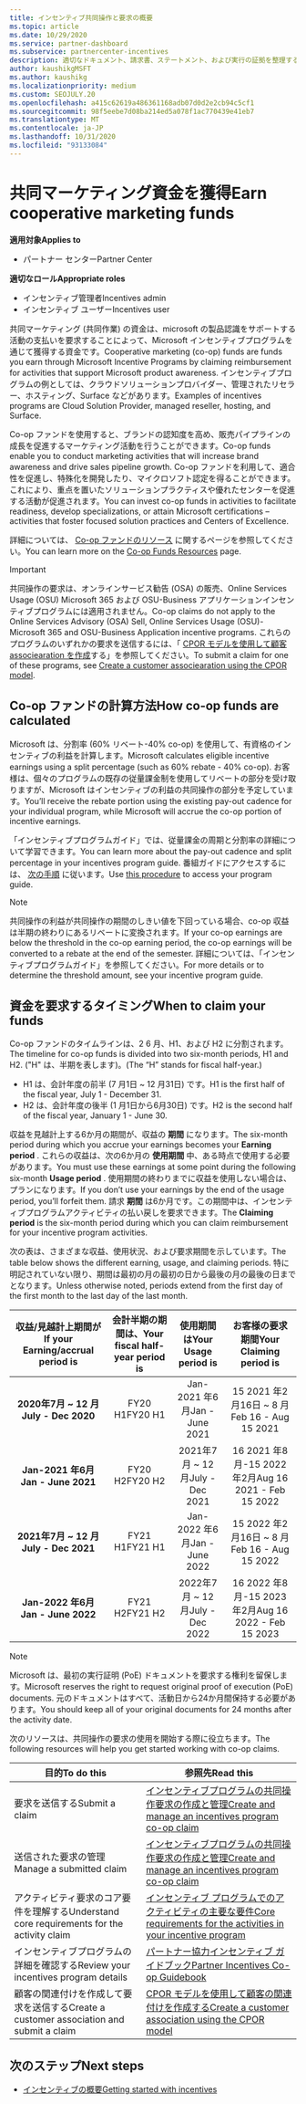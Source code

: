 ```yaml
---
title: インセンティブ共同操作と要求の概要
ms.topic: article
ms.date: 10/29/2020
ms.service: partner-dashboard
ms.subservice: partnercenter-incentives
description: 適切なドキュメント、請求書、ステートメント、および実行の証拠を整理することによって、インセンティブに対して成功した共同操作要求を送信する方法について説明します。
author: kaushikgMSFT
ms.author: kaushikg
ms.localizationpriority: medium
ms.custom: SEOJULY.20
ms.openlocfilehash: a415c62619a486361168adb07d0d2e2cb94c5cf1
ms.sourcegitcommit: 98f5eebe7d08ba214ed5a078f1ac770439e41eb7
ms.translationtype: MT
ms.contentlocale: ja-JP
ms.lasthandoff: 10/31/2020
ms.locfileid: "93133084"
---
```

# <a name="earn-cooperative-marketing-funds"></a><span data-ttu-id="4bc41-103">共同マーケティング資金を獲得</span><span class="sxs-lookup"><span data-stu-id="4bc41-103">Earn cooperative marketing funds</span></span>

<span data-ttu-id="4bc41-104">**適用対象**</span><span class="sxs-lookup"><span data-stu-id="4bc41-104">**Applies to**</span></span>

- <span data-ttu-id="4bc41-105">パートナー センター</span><span class="sxs-lookup"><span data-stu-id="4bc41-105">Partner Center</span></span>

<span data-ttu-id="4bc41-106">**適切なロール**</span><span class="sxs-lookup"><span data-stu-id="4bc41-106">**Appropriate roles**</span></span>

- <span data-ttu-id="4bc41-107">インセンティブ管理者</span><span class="sxs-lookup"><span data-stu-id="4bc41-107">Incentives admin</span></span>
- <span data-ttu-id="4bc41-108">インセンティブ ユーザー</span><span class="sxs-lookup"><span data-stu-id="4bc41-108">Incentives user</span></span>

<span data-ttu-id="4bc41-109">共同マーケティング (共同作業) の資金は、microsoft の製品認識をサポートする活動の支払いを要求することによって、Microsoft インセンティブプログラムを通じて獲得する資金です。</span><span class="sxs-lookup"><span data-stu-id="4bc41-109">Cooperative marketing (co-op) funds are funds you earn through Microsoft Incentive Programs by claiming reimbursement for activities that support Microsoft product awareness.</span></span> <span data-ttu-id="4bc41-110">インセンティブプログラムの例としては、クラウドソリューションプロバイダー、管理されたリセラー、ホスティング、Surface などがあります。</span><span class="sxs-lookup"><span data-stu-id="4bc41-110">Examples of incentives programs are Cloud Solution Provider, managed reseller, hosting, and Surface.</span></span>

<span data-ttu-id="4bc41-111">Co-op ファンドを使用すると、ブランドの認知度を高め、販売パイプラインの成長を促進するマーケティング活動を行うことができます。</span><span class="sxs-lookup"><span data-stu-id="4bc41-111">Co-op funds enable you to conduct marketing activities that will increase brand awareness and drive sales pipeline growth.</span></span> <span data-ttu-id="4bc41-112">Co-op ファンドを利用して、適合性を促進し、特殊化を開発したり、マイクロソフト認定を得ることができます。これにより、重点を置いたソリューションプラクティスや優れたセンターを促進する活動が促進されます。</span><span class="sxs-lookup"><span data-stu-id="4bc41-112">You can invest co-op funds in activities to facilitate readiness, develop specializations, or attain Microsoft certifications – activities that foster focused solution practices and Centers of Excellence.</span></span>

<span data-ttu-id="4bc41-113">詳細については、 [Co-op ファンドのリソース](https://partner.microsoft.com/asset/collection/co-op-funds-resources#/) に関するページを参照してください。</span><span class="sxs-lookup"><span data-stu-id="4bc41-113">You can learn more on the [Co-op Funds Resources](https://partner.microsoft.com/asset/collection/co-op-funds-resources#/) page.</span></span>

>[!Important]
><span data-ttu-id="4bc41-114">共同操作の要求は、オンラインサービス勧告 (OSA) の販売、Online Services Usage (OSU) Microsoft 365 および OSU-Business アプリケーションインセンティブプログラムには適用されません。</span><span class="sxs-lookup"><span data-stu-id="4bc41-114">Co-op claims do not apply to the Online Services Advisory (OSA) Sell, Online Services Usage (OSU)-Microsoft 365 and OSU-Business Application incentive programs.</span></span> <span data-ttu-id="4bc41-115">これらのプログラムのいずれかの要求を送信するには、「 [CPOR モデルを使用して顧客 associearation を作成](submit-osa-claim.md)する」を参照してください。</span><span class="sxs-lookup"><span data-stu-id="4bc41-115">To submit a claim for one of these programs, see [Create a customer associearation using the CPOR model](submit-osa-claim.md).</span></span>

## <a name="how-co-op-funds-are-calculated"></a><span data-ttu-id="4bc41-116">Co-op ファンドの計算方法</span><span class="sxs-lookup"><span data-stu-id="4bc41-116">How co-op funds are calculated</span></span>

<span data-ttu-id="4bc41-117">Microsoft は、分割率 (60% リベート-40% co-op) を使用して、有資格のインセンティブの利益を計算します。</span><span class="sxs-lookup"><span data-stu-id="4bc41-117">Microsoft calculates eligible incentive earnings using a split percentage (such as 60% rebate - 40% co-op).</span></span> <span data-ttu-id="4bc41-118">お客様は、個々のプログラムの既存の従量課金制を使用してリベートの部分を受け取りますが、Microsoft はインセンティブの利益の共同操作の部分を予定しています。</span><span class="sxs-lookup"><span data-stu-id="4bc41-118">You’ll receive the rebate portion using the existing pay-out cadence for your individual program, while Microsoft will accrue the co-op portion of incentive earnings.</span></span>

<span data-ttu-id="4bc41-119">「インセンティブプログラムガイド」では、従量課金の周期と分割率の詳細について学習できます。</span><span class="sxs-lookup"><span data-stu-id="4bc41-119">You can learn more about the pay-out cadence and split percentage in your incentives program guide.</span></span> <span data-ttu-id="4bc41-120">番組ガイドにアクセスするには、 [次の手順](incentives-determined-your-program-eligibility.md) に従います。</span><span class="sxs-lookup"><span data-stu-id="4bc41-120">Use [this procedure](incentives-determined-your-program-eligibility.md) to access your program guide.</span></span>

>[!NOTE]
><span data-ttu-id="4bc41-121">共同操作の利益が共同操作の期間のしきい値を下回っている場合、co-op 収益は半期の終わりにあるリベートに変換されます。</span><span class="sxs-lookup"><span data-stu-id="4bc41-121">If your co-op earnings are below the threshold in the co-op earning period, the co-op earnings will be converted to a rebate at the end of the semester.</span></span> <span data-ttu-id="4bc41-122">詳細については、「インセンティブプログラムガイド」を参照してください。</span><span class="sxs-lookup"><span data-stu-id="4bc41-122">For more details or to determine the threshold amount, see your incentive program guide.</span></span>

## <a name="when-to-claim-your-funds"></a><span data-ttu-id="4bc41-123">資金を要求するタイミング</span><span class="sxs-lookup"><span data-stu-id="4bc41-123">When to claim your funds</span></span>

<span data-ttu-id="4bc41-124">Co-op ファンドのタイムラインは、2 6 月、H1、および H2 に分割されます。</span><span class="sxs-lookup"><span data-stu-id="4bc41-124">The timeline for co-op funds is divided into two six-month periods, H1 and H2.</span></span> <span data-ttu-id="4bc41-125">("H" は、半期を表します)。</span><span class="sxs-lookup"><span data-stu-id="4bc41-125">(The “H” stands for fiscal half-year.)</span></span>

- <span data-ttu-id="4bc41-126">H1 は、会計年度の前半 (7 月1日 ~ 12 月31日) です。</span><span class="sxs-lookup"><span data-stu-id="4bc41-126">H1 is the first half of the fiscal year, July 1 - December 31.</span></span>
- <span data-ttu-id="4bc41-127">H2 は、会計年度の後半 (1 月1日から6月30日) です。</span><span class="sxs-lookup"><span data-stu-id="4bc41-127">H2 is the second half of the fiscal year, January 1 - June 30.</span></span>

<span data-ttu-id="4bc41-128">収益を見越計上する6か月の期間が、収益の **期間** になります。</span><span class="sxs-lookup"><span data-stu-id="4bc41-128">The six-month period during which you accrue your earnings becomes your **Earning period** .</span></span> <span data-ttu-id="4bc41-129">これらの収益は、次の6か月の **使用期間** 中、ある時点で使用する必要があります。</span><span class="sxs-lookup"><span data-stu-id="4bc41-129">You must use these earnings at some point during the following six-month **Usage period** .</span></span> <span data-ttu-id="4bc41-130">使用期間の終わりまでに収益を使用しない場合は、プランになります。</span><span class="sxs-lookup"><span data-stu-id="4bc41-130">If you don’t use your earnings by the end of the usage period, you’ll forfeit them.</span></span> <span data-ttu-id="4bc41-131">請求 **期間** は6か月です。この期間中は、インセンティブプログラムアクティビティの払い戻しを要求できます。</span><span class="sxs-lookup"><span data-stu-id="4bc41-131">The **Claiming period** is the six-month period during which you can claim reimbursement for your incentive program activities.</span></span>

<span data-ttu-id="4bc41-132">次の表は、さまざまな収益、使用状況、および要求期間を示しています。</span><span class="sxs-lookup"><span data-stu-id="4bc41-132">The table below shows the different earning, usage, and claiming periods.</span></span> <span data-ttu-id="4bc41-133">特に明記されていない限り、期間は最初の月の最初の日から最後の月の最後の日までとなります。</span><span class="sxs-lookup"><span data-stu-id="4bc41-133">Unless otherwise noted, periods extend from the first day of the first month to the last day of the last month.</span></span>

|  <span data-ttu-id="4bc41-134">収益/見越計上期間が</span><span class="sxs-lookup"><span data-stu-id="4bc41-134">If your Earning/accrual period is</span></span>  |<span data-ttu-id="4bc41-135">会計半期の期間は、</span><span class="sxs-lookup"><span data-stu-id="4bc41-135">Your fiscal half-year period is</span></span>  |  <span data-ttu-id="4bc41-136">使用期間は</span><span class="sxs-lookup"><span data-stu-id="4bc41-136">Your Usage period is</span></span>  |  <span data-ttu-id="4bc41-137">お客様の要求期間</span><span class="sxs-lookup"><span data-stu-id="4bc41-137">Your Claiming period is</span></span>  |
| :-----------: | :-----------: | :-----------: | :-----------: |
|<span data-ttu-id="4bc41-138">**2020年7月 ~ 12 月**</span><span class="sxs-lookup"><span data-stu-id="4bc41-138">**July - Dec 2020**</span></span>| <span data-ttu-id="4bc41-139">FY20 H1</span><span class="sxs-lookup"><span data-stu-id="4bc41-139">FY20 H1</span></span>  |  <span data-ttu-id="4bc41-140">Jan-2021 年6月</span><span class="sxs-lookup"><span data-stu-id="4bc41-140">Jan - June 2021</span></span>  |  <span data-ttu-id="4bc41-141">15 2021 年2月16日 ~ 8 月</span><span class="sxs-lookup"><span data-stu-id="4bc41-141">Feb 16 - Aug 15 2021</span></span>  |
|<span data-ttu-id="4bc41-142">**Jan-2021 年6月**</span><span class="sxs-lookup"><span data-stu-id="4bc41-142">**Jan - June 2021**</span></span> |  <span data-ttu-id="4bc41-143">FY20 H2</span><span class="sxs-lookup"><span data-stu-id="4bc41-143">FY20 H2</span></span>  |  <span data-ttu-id="4bc41-144">2021年7月 ~ 12 月</span><span class="sxs-lookup"><span data-stu-id="4bc41-144">July - Dec 2021</span></span>  |  <span data-ttu-id="4bc41-145">16 2021 年8月-15 2022 年2月</span><span class="sxs-lookup"><span data-stu-id="4bc41-145">Aug 16 2021 - Feb 15 2022</span></span>  |
|<span data-ttu-id="4bc41-146">**2021年7月 ~ 12 月**</span><span class="sxs-lookup"><span data-stu-id="4bc41-146">**July - Dec 2021**</span></span>|  <span data-ttu-id="4bc41-147">FY21 H1</span><span class="sxs-lookup"><span data-stu-id="4bc41-147">FY21 H1</span></span>  |  <span data-ttu-id="4bc41-148">Jan-2022 年6月</span><span class="sxs-lookup"><span data-stu-id="4bc41-148">Jan - June 2022</span></span>  |  <span data-ttu-id="4bc41-149">15 2022 年2月16日 ~ 8 月</span><span class="sxs-lookup"><span data-stu-id="4bc41-149">Feb 16 - Aug 15 2022</span></span>  |
|<span data-ttu-id="4bc41-150">**Jan-2022 年6月**</span><span class="sxs-lookup"><span data-stu-id="4bc41-150">**Jan - June 2022**</span></span> |  <span data-ttu-id="4bc41-151">FY21 H2</span><span class="sxs-lookup"><span data-stu-id="4bc41-151">FY21 H2</span></span>  |  <span data-ttu-id="4bc41-152">2022年7月 ~ 12 月</span><span class="sxs-lookup"><span data-stu-id="4bc41-152">July - Dec 2022</span></span>  |  <span data-ttu-id="4bc41-153">16 2022 年8月-15 2023 年2月</span><span class="sxs-lookup"><span data-stu-id="4bc41-153">Aug 16 2022 - Feb 15 2023</span></span>  |

>[!NOTE]
><span data-ttu-id="4bc41-154">Microsoft は、最初の実行証明 (PoE) ドキュメントを要求する権利を留保します。</span><span class="sxs-lookup"><span data-stu-id="4bc41-154">Microsoft reserves the right to request original proof of execution (PoE) documents.</span></span> <span data-ttu-id="4bc41-155">元のドキュメントはすべて、活動日から24か月間保持する必要があります。</span><span class="sxs-lookup"><span data-stu-id="4bc41-155">You should keep all of your original documents for 24 months after the activity date.</span></span>

<span data-ttu-id="4bc41-156">次のリソースは、共同操作の要求の使用を開始する際に役立ちます。</span><span class="sxs-lookup"><span data-stu-id="4bc41-156">The following resources will help you get started working with co-op claims.</span></span>

| <span data-ttu-id="4bc41-157">目的</span><span class="sxs-lookup"><span data-stu-id="4bc41-157">To do this</span></span> | <span data-ttu-id="4bc41-158">参照先</span><span class="sxs-lookup"><span data-stu-id="4bc41-158">Read this</span></span> |
| ------ | ----------- |
| <span data-ttu-id="4bc41-159">要求を送信する</span><span class="sxs-lookup"><span data-stu-id="4bc41-159">Submit a claim</span></span> |  [<span data-ttu-id="4bc41-160">インセンティブプログラムの共同操作要求の作成と管理</span><span class="sxs-lookup"><span data-stu-id="4bc41-160">Create and manage an incentives program co-op claim</span></span>](create-incentives-claims.md)  |
| <span data-ttu-id="4bc41-161">送信された要求の管理</span><span class="sxs-lookup"><span data-stu-id="4bc41-161">Manage a submitted claim</span></span> | [<span data-ttu-id="4bc41-162">インセンティブプログラムの共同操作要求の作成と管理</span><span class="sxs-lookup"><span data-stu-id="4bc41-162">Create and manage an incentives program co-op claim</span></span>](create-incentives-claims.md)    |
| <span data-ttu-id="4bc41-163">アクティビティ要求のコア要件を理解する</span><span class="sxs-lookup"><span data-stu-id="4bc41-163">Understand core requirements for the activity claim</span></span> | [<span data-ttu-id="4bc41-164">インセンティブ プログラムでのアクティビティの主要な要件</span><span class="sxs-lookup"><span data-stu-id="4bc41-164">Core requirements for the activities in your incentive program</span></span>](core-requirements.md)   |
| <span data-ttu-id="4bc41-165">インセンティブプログラムの詳細を確認する</span><span class="sxs-lookup"><span data-stu-id="4bc41-165">Review your incentives program details</span></span> | [<span data-ttu-id="4bc41-166">パートナー協力インセンティブ ガイドブック</span><span class="sxs-lookup"><span data-stu-id="4bc41-166">Partner Incentives Co-op Guidebook</span></span>](https://assetsprod.microsoft.com/co-op-guidebook.pdf)  |
| <span data-ttu-id="4bc41-167">顧客の関連付けを作成して要求を送信する</span><span class="sxs-lookup"><span data-stu-id="4bc41-167">Create a customer association and submit a claim</span></span> | [<span data-ttu-id="4bc41-168">CPOR モデルを使用して顧客の関連付けを作成する</span><span class="sxs-lookup"><span data-stu-id="4bc41-168">Create a customer association using the CPOR model</span></span>](submit-osa-claim.md)   |

## <a name="next-steps"></a><span data-ttu-id="4bc41-169">次のステップ</span><span class="sxs-lookup"><span data-stu-id="4bc41-169">Next steps</span></span>

- [<span data-ttu-id="4bc41-170">インセンティブの概要</span><span class="sxs-lookup"><span data-stu-id="4bc41-170">Getting started with incentives</span></span>](incentives-get-started-intro.md)
